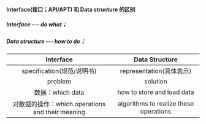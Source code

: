 #### Interface(接口；API/APT) 和 Data structure 的区别

##### Interface --- do what；

##### Data structure --- how to do；

|                    Interface                     |             Data Structure             |
| :----------------------------------------------: | :------------------------------------: |
|            specification(规范/说明书)            |        representation(具体表示)        |
|                     problem                      |                solution                |
|                 数据：which data                 |       how to store and load data       |
| 对数据的操作：which operations and their meaning | algorithms to realize these operations |

